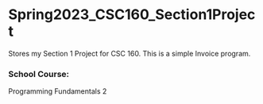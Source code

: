 # Spring2023_CSC160_Section1Project
Stores my Section 1 Project for CSC 160. This is a simple Invoice program.

### School Course:
Programming Fundamentals 2

